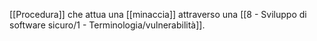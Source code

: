 [[Procedura]] che attua una [[minaccia]] attraverso una [[8 - Sviluppo di software sicuro/1 - Terminologia/vulnerabilità]].